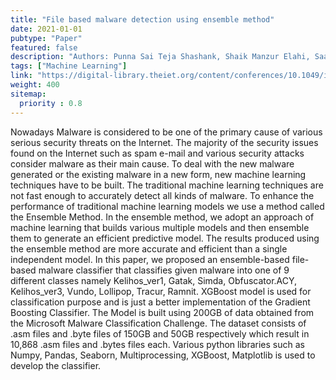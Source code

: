 ```yaml
---
title: "File based malware detection using ensemble method"
date: 2021-01-01
pubtype: "Paper"
featured: false
description: "Authors: Punna Sai Teja Shashank, Shaik Manzur Elahi, Saadam Sai Sumanth, Bochu Dhanraj, G SuryaNarayana"
tags: ["Machine Learning"]
link: "https://digital-library.theiet.org/content/conferences/10.1049/icp.2022.0315"
weight: 400
sitemap:
  priority : 0.8
---
```

Nowadays Malware is considered to be one of the primary cause of various serious security threats on the Internet. The majority of the security issues found on the Internet such as spam e-mail and various security attacks consider malware as their main cause. To deal with the new malware generated or the existing malware in a new form, new machine learning techniques have to be built. The traditional machine learning techniques are not fast enough to accurately detect all kinds of malware. To enhance the performance of traditional machine learning models we use a method called the Ensemble Method. In the ensemble method, we adopt an approach of machine learning that builds various multiple models and then ensemble them to generate an efficient predictive model. The results produced using the ensemble method are more accurate and efficient than a single independent model. In this paper, we proposed an ensemble-based file-based malware classifier that classifies given malware into one of 9 different classes namely Kelihos_ver1, Gatak, Simda, Obfuscator.ACY, Kelihos_ver3, Vundo, Lollipop, Tracur, Ramnit. XGBoost model is used for classification purpose and is just a better implementation of the Gradient Boosting Classifier. The Model is built using 200GB of data obtained from the Microsoft Malware Classification Challenge. The dataset consists of .asm files and .byte files of 150GB and 50GB respectively which result in 10,868 .asm files and .bytes files each. Various python libraries such as Numpy, Pandas, Seaborn, Multiprocessing, XGBoost, Matplotlib is used to develop the classifier.
